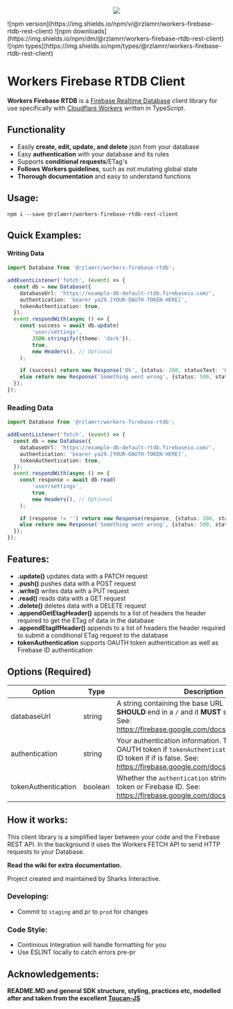 <p align='center'>
  <img src="https://i.imgur.com/7svMXLi.png" />
</p>
![npm version](https://img.shields.io/npm/v/@rzlamrr/workers-firebase-rtdb-rest-client)
![npm downloads](https://img.shields.io/npm/dm/@rzlamrr/workers-firebase-rtdb-rest-client)
![npm types](https://img.shields.io/npm/types/@rzlamrr/workers-firebase-rtdb-rest-client)

# Workers Firebase RTDB Client
**Workers Firebase RTDB** is a [Firebase Realtime Database](https://firebase.google.com/docs/database) client library for use specifically with [Cloudflare Workers](https://developers.cloudflare.com/workers/) written in TypeScript.

## Functionality
- Easily **create, edit, update, and delete** json from your database
- Easy **authentication** with your database and its rules
- Supports **conditional requests**/ETag's
- **Follows Workers guidelines**, such as not mutating global state
- **Thorough documentation** and easy to understand functions 

## Usage:
```
npm i --save @rzlamrr/workers-firebase-rtdb-rest-client
```

## Quick Examples:
#### Writing Data
```ts
import Database from '@rzlamrr/workers-firebase-rtdb';

addEventListener('fetch', (event) => {
  const db = new Database({
    databaseUrl: 'https://example-db-default-rtdb.firebaseio.com/',
    authentication: 'bearer ya29.[YOUR-OAUTH-TOKEN-HERE]',
    tokenAuthentication: true,
  });
  event.respondWith(async () => {
    const success = await db.update(
        'user/settings',
        JSON.stringify({theme: 'dark'}),
        true,
        new Headers(), // Optional
    );

    if (success) return new Response('Ok', {status: 200, statusText: 'OK'});
    else return new Response('Something went wrong', {status: 500, statusText: 'Internal Server Error'});
  });
});

```

### Reading Data
```ts
import Database from '@rzlamrr/workers-firebase-rtdb';

addEventListener('fetch', (event) => {
  const db = new Database({
    databaseUrl: 'https://example-db-default-rtdb.firebaseio.com/',
    authentication: 'bearer ya29.[YOUR-OAUTH-TOKEN-HERE]',
    tokenAuthentication: true,
  });
  event.respondWith(async () => {
    const response = await db.read(
        'user/settings',
        true,
        new Headers(), // Optional
    );

    if (response != '') return new Response(response, {status: 200, statusText: 'OK'});
    else return new Response('Something went wrong', {status: 500, statusText: 'Internal Server Error'});
  });
});

```

## Features:
- **.update()** updates data with a PATCH request
- **.push()** pushes data with a POST request
- **.write()** writes data with a PUT request
- **.read()** reads data with a GET request
- **.delete()** deletes data with a DELETE request
- **.appendGetEtagHeader()** appends to a list of headers the header required to get the ETag of data in the database
- **.appendEtagIfHeader()** appends to a list of headers the header required to submit a conditional ETag request to the database
- **tokenAuthentication** supports OAUTH token authentication as well as Firebase ID authentication

## Options (Required)

| Option | Type | Description |
| ------ | ---- | ----------- |
| databaseUrl | string | A string containing the base URL of your database. It **SHOULD** end in a ``/`` and it **MUST** start with ``https://``. See: https://firebase.google.com/docs/database/rest/start |
| authentication | string | Your authentication information. This should be a OAUTH token if ``tokenAuthentication`` is true, and an ID token if if is false. See: https://firebase.google.com/docs/database/rest/auth |
| tokenAuthentication | boolean | Whether the ``authentication`` string is an OAUTH token or Firebase ID. See: https://firebase.google.com/docs/database/rest/auth

## How it works:
This client library is a simplified layer between your code and the Firebase REST API.
In the background it uses the Workers FETCH API to send HTTP requests to your Database.

**Read the wiki for extra documentation.**
  
Project created and maintained by Sharks Interactive.
  
### Developing:
  - Commit to ``staging`` and pr to ``prod`` for changes

### Code Style:
  - Continious Integration will handle formatting for you
  - Use ESLINT locally to catch errors pre-pr

## Acknowledgements:
**README.MD and general SDK structure, styling, practices etc, modelled after and taken from the excellent [Toucan-JS](https://github.com/robertcepa/toucan-js)**
